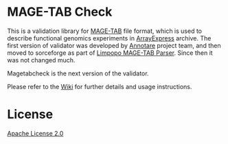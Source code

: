 MAGE-TAB Check
================

This is a validation library for [MAGE-TAB](https://annotare.googlecode.com/files/MAGE-TABv1.1_2011_07_28.pdf "MAGE-TAB v1.1 spec") file format, which is used to describe functional genomics experiments in [ArrayExpress](http://www.ebi.ac.uk/arrayexpress/ "ArrayExpress home page") archive. The first version of validator was developed by [Annotare](https://code.google.com/p/annotare/ "Annotare 1.0 home page") project team, and then moved to sorceforge as part of [Limpopo MAGE-TAB Parser](http://limpopo.sourceforge.net/ "Limpopo parser home page"). Since then it was not changed much.

Magetabcheck is the next version of the validator.

Please refer to the [Wiki](https://github.com/arrayexpress/magetabcheck/wiki) for further details and usage instructions. 

License
=======
[Apache License 2.0](http://www.apache.org/licenses/LICENSE-2.0)



